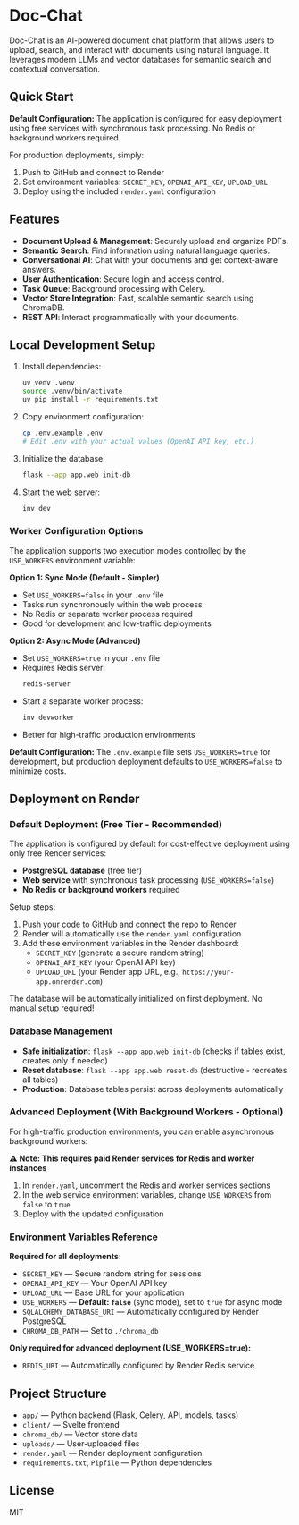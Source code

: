 
# Doc-Chat

Doc-Chat is an AI-powered document chat platform that allows users to upload, search, and interact with documents using natural language. It leverages modern LLMs and vector databases for semantic search and contextual conversation.

## Quick Start

**Default Configuration:** The application is configured for easy deployment using free services with synchronous task processing. No Redis or background workers required.

For production deployments, simply:
1. Push to GitHub and connect to Render
2. Set environment variables: `SECRET_KEY`, `OPENAI_API_KEY`, `UPLOAD_URL`
3. Deploy using the included `render.yaml` configuration

## Features

- **Document Upload & Management**: Securely upload and organize PDFs.
- **Semantic Search**: Find information using natural language queries.
- **Conversational AI**: Chat with your documents and get context-aware answers.
- **User Authentication**: Secure login and access control.
- **Task Queue**: Background processing with Celery.
- **Vector Store Integration**: Fast, scalable semantic search using ChromaDB.
- **REST API**: Interact programmatically with your documents.

## Local Development Setup

1. Install dependencies:
	```sh
	uv venv .venv
	source .venv/bin/activate
	uv pip install -r requirements.txt
	```
2. Copy environment configuration:
	```sh
	cp .env.example .env
	# Edit .env with your actual values (OpenAI API key, etc.)
	```
3. Initialize the database:
	```sh
	flask --app app.web init-db
	```
4. Start the web server:
	```sh
	inv dev
	```

### Worker Configuration Options

The application supports two execution modes controlled by the `USE_WORKERS` environment variable:

**Option 1: Sync Mode (Default - Simpler)**
- Set `USE_WORKERS=false` in your `.env` file
- Tasks run synchronously within the web process
- No Redis or separate worker process required
- Good for development and low-traffic deployments

**Option 2: Async Mode (Advanced)**
- Set `USE_WORKERS=true` in your `.env` file
- Requires Redis server:
	```sh
	redis-server
	```
- Start a separate worker process:
	```sh
	inv devworker
	```
- Better for high-traffic production environments

**Default Configuration:** The `.env.example` file sets `USE_WORKERS=true` for development, but production deployment defaults to `USE_WORKERS=false` to minimize costs.

## Deployment on Render

### Default Deployment (Free Tier - Recommended)
The application is configured by default for cost-effective deployment using only free Render services:
- **PostgreSQL database** (free tier)
- **Web service** with synchronous task processing (`USE_WORKERS=false`)
- **No Redis or background workers** required

Setup steps:
1. Push your code to GitHub and connect the repo to Render
2. Render will automatically use the `render.yaml` configuration
3. Add these environment variables in the Render dashboard:
   - `SECRET_KEY` (generate a secure random string)
   - `OPENAI_API_KEY` (your OpenAI API key)
   - `UPLOAD_URL` (your Render app URL, e.g., `https://your-app.onrender.com`)

The database will be automatically initialized on first deployment. No manual setup required!

### Database Management
- **Safe initialization**: `flask --app app.web init-db` (checks if tables exist, creates only if needed)
- **Reset database**: `flask --app app.web reset-db` (destructive - recreates all tables)
- **Production**: Database tables persist across deployments automatically

### Advanced Deployment (With Background Workers - Optional)
For high-traffic production environments, you can enable asynchronous background workers:

**⚠️ Note: This requires paid Render services for Redis and worker instances**

1. In `render.yaml`, uncomment the Redis and worker services sections
2. In the web service environment variables, change `USE_WORKERS` from `false` to `true`
3. Deploy with the updated configuration

### Environment Variables Reference
**Required for all deployments:**
- `SECRET_KEY` — Secure random string for sessions
- `OPENAI_API_KEY` — Your OpenAI API key  
- `UPLOAD_URL` — Base URL for your application
- `USE_WORKERS` — **Default: `false`** (sync mode), set to `true` for async mode
- `SQLALCHEMY_DATABASE_URI` — Automatically configured by Render PostgreSQL
- `CHROMA_DB_PATH` — Set to `./chroma_db`

**Only required for advanced deployment (USE_WORKERS=true):**
- `REDIS_URI` — Automatically configured by Render Redis service

## Project Structure

- `app/` — Python backend (Flask, Celery, API, models, tasks)
- `client/` — Svelte frontend
- `chroma_db/` — Vector store data
- `uploads/` — User-uploaded files
- `render.yaml` — Render deployment configuration
- `requirements.txt`, `Pipfile` — Python dependencies

## License

MIT

